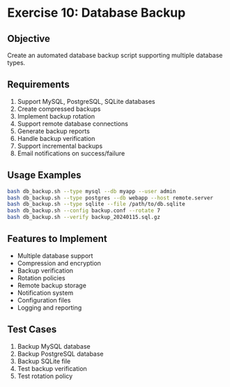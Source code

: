 # Exercise 10: Database Backup

## Objective
Create an automated database backup script supporting multiple database types.

## Requirements
1. Support MySQL, PostgreSQL, SQLite databases
2. Create compressed backups
3. Implement backup rotation
4. Support remote database connections
5. Generate backup reports
6. Handle backup verification
7. Support incremental backups
8. Email notifications on success/failure

## Usage Examples
```bash
bash db_backup.sh --type mysql --db myapp --user admin
bash db_backup.sh --type postgres --db webapp --host remote.server
bash db_backup.sh --type sqlite --file /path/to/db.sqlite
bash db_backup.sh --config backup.conf --rotate 7
bash db_backup.sh --verify backup_20240115.sql.gz
```

## Features to Implement
- Multiple database support
- Compression and encryption
- Backup verification
- Rotation policies
- Remote backup storage
- Notification system
- Configuration files
- Logging and reporting

## Test Cases
1. Backup MySQL database
2. Backup PostgreSQL database
3. Backup SQLite file
4. Test backup verification
5. Test rotation policy